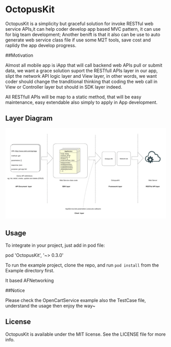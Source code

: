 # OctopusKit
OctopusKit is a simplicity but graceful solution for invoke RESTful web service APIs,it can help coder develop app based MVC pattern, it can use for big team development; Another benift is that it also can be use to auto generate web service class file if use some M2T tools, save cost and raplidy the app develop progress.

##Motivation

 Almost all mobile app is iApp that will call backend web APIs pull or submit data, we want a grace solution suport the RESTfull APIs layer in our app, slipt the network API logic layer and  View layer, in other words, we want coder should change the tranditional thinking that coding the web call in View or Controller layer but should in SDK layer indeed. 

 All RESTfull APIs will be map to a static method, that will be easy maintenance, easy extendable also simply to apply in App development.
 

## Layer Diagram

![image](img/layer.png?raw=true)


## Usage
To integrate in your project, just add in pod file:

  pod 'OctopusKit', '~> 0.3.0'


To run the example project, clone the repo, and run `pod install` from the Example directory first.

It based AFNetworking

##Notice

Please check the OpenCartService example also the TestCase file, understand the usage then enjoy the way~

## License

OctopusKit is available under the MIT license. See the LICENSE file for more info.
